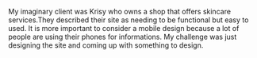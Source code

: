 My imaginary client was Krisy who owns a shop that offers skincare services.They described their site as needing to be functional but easy to used.
It is more important to consider a mobile design because a lot of people are using their phones for informations.
My challenge was just designing the site and coming up with something to design. 
